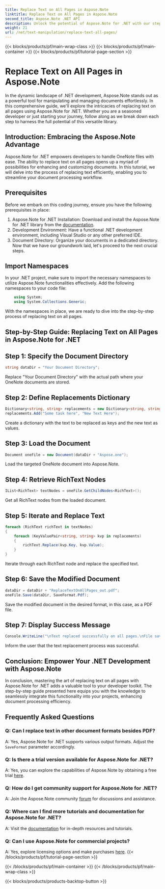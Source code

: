 ```yaml
---
title: Replace Text on All Pages in Aspose.Note
linktitle: Replace Text on All Pages in Aspose.Note
second_title: Aspose.Note .NET API
description: Unlock the potential of Aspose.Note for .NET with our step-by-step guide on replacing text across all pages. Streamline document processing effortlessly.
weight: 21
url: /net/text-manipulation/replace-text-all-pages/
---
```


{{< blocks/products/pf/main-wrap-class >}}
{{< blocks/products/pf/main-container >}}
{{< blocks/products/pf/tutorial-page-section >}}

# Replace Text on All Pages in Aspose.Note

In the dynamic landscape of .NET development, Aspose.Note stands out as a powerful tool for manipulating and managing documents effortlessly. In this comprehensive guide, we'll explore the intricacies of replacing text on all pages using Aspose.Note for .NET. Whether you are a seasoned developer or just starting your journey, follow along as we break down each step to harness the full potential of this versatile library.
## Introduction: Embracing the Aspose.Note Advantage
Aspose.Note for .NET empowers developers to handle OneNote files with ease. The ability to replace text on all pages opens up a myriad of possibilities for enhancing and customizing documents. In this tutorial, we will delve into the process of replacing text efficiently, enabling you to streamline your document processing workflow.
## Prerequisites
Before we embark on this coding journey, ensure you have the following prerequisites in place:
1. Aspose.Note for .NET Installation: Download and install the Aspose.Note for .NET library from the [documentation](https://reference.aspose.com/note/net/).
2. Development Environment: Have a functional .NET development environment, including Visual Studio or any other preferred IDE.
3. Document Directory: Organize your documents in a dedicated directory.
Now that we have our groundwork laid, let's proceed to the next crucial steps.
## Import Namespaces
In your .NET project, make sure to import the necessary namespaces to utilize Aspose.Note functionalities effectively. Add the following namespaces to your code file:
```csharp
    using System;
    using System.Collections.Generic;
```
With the namespaces in place, we are ready to dive into the step-by-step process of replacing text on all pages.
## Step-by-Step Guide: Replacing Text on All Pages in Aspose.Note for .NET
## Step 1: Specify the Document Directory
```csharp
string dataDir = "Your Document Directory";
```
Replace "Your Document Directory" with the actual path where your OneNote documents are stored.
## Step 2: Define Replacements Dictionary
```csharp
Dictionary<string, string> replacements = new Dictionary<string, string>();
replacements.Add("Some task here", "New Text Here");
```
Create a dictionary with the text to be replaced as keys and the new text as values.
## Step 3: Load the Document
```csharp
Document oneFile = new Document(dataDir + "Aspose.one");
```
Load the targeted OneNote document into Aspose.Note.
## Step 4: Retrieve RichText Nodes
```csharp
IList<RichText> textNodes = oneFile.GetChildNodes<RichText>();
```
Get all RichText nodes from the loaded document.
## Step 5: Iterate and Replace Text
```csharp
foreach (RichText richText in textNodes)
{
    foreach (KeyValuePair<string, string> kvp in replacements)
    {
        richText.Replace(kvp.Key, kvp.Value);
    }
}
```
Iterate through each RichText node and replace the specified text.
## Step 6: Save the Modified Document
```csharp
dataDir = dataDir + "ReplaceTextOnAllPages_out.pdf";
oneFile.Save(dataDir, SaveFormat.Pdf);
```
Save the modified document in the desired format, in this case, as a PDF file.
## Step 7: Display Success Message
```csharp
Console.WriteLine("\nText replaced successfully on all pages.\nFile saved at " + dataDir);
```
Inform the user that the text replacement process was successful.
## Conclusion: Empower Your .NET Development with Aspose.Note
In conclusion, mastering the art of replacing text on all pages with Aspose.Note for .NET adds a valuable tool to your developer toolkit. The step-by-step guide presented here equips you with the knowledge to seamlessly integrate this functionality into your projects, enhancing document processing efficiency.
## Frequently Asked Questions
### Q: Can I replace text in other document formats besides PDF?
A: Yes, Aspose.Note for .NET supports various output formats. Adjust the `SaveFormat` parameter accordingly.
### Q: Is there a trial version available for Aspose.Note for .NET?
A: Yes, you can explore the capabilities of Aspose.Note by obtaining a free trial [here](https://releases.aspose.com/).
### Q: How do I get community support for Aspose.Note for .NET?
A: Join the Aspose.Note community [forum](https://forum.aspose.com/c/note/28) for discussions and assistance.
### Q: Where can I find more tutorials and documentation for Aspose.Note for .NET?
A: Visit the [documentation](https://reference.aspose.com/note/net/) for in-depth resources and tutorials.
### Q: Can I use Aspose.Note for commercial projects?
A: Yes, explore licensing options and make purchases [here](https://purchase.aspose.com/buy).
{{< /blocks/products/pf/tutorial-page-section >}}

{{< /blocks/products/pf/main-container >}}
{{< /blocks/products/pf/main-wrap-class >}}

{{< blocks/products/products-backtop-button >}}
